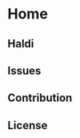 # Home

## Haldi

## Issues
<!-- TODO: Add issues -->
## Contribution
<!-- TODO: Add contribution rules -->
## License
<!-- Link license GNU GPL v3 -->